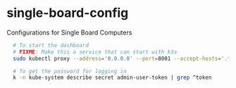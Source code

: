 # single-board-config
Configurations for Single Board Computers

```bash
  # To start the dashboard
  # FIXME: Make this a service that can start with k3s
  sudo kubectl proxy --address='0.0.0.0' --port=8001 --accept-hosts='.*'

  # To get the password for logging in
  k -n kube-system describe secret admin-user-token | grep ^token
```
